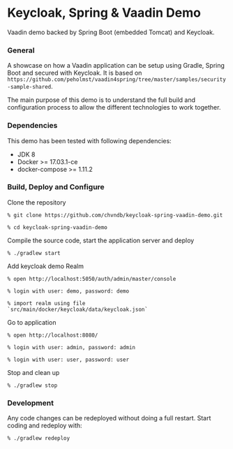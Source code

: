 # Keycloak, Spring & Vaadin Demo

Vaadin demo backed by Spring Boot (embedded Tomcat) and Keycloak.

### General

A showcase on how a Vaadin application can be setup using Gradle, Spring Boot and secured with Keycloak. It is based on `https://github.com/peholmst/vaadin4spring/tree/master/samples/security-sample-shared`.

The main purpose of this demo is to understand the full build and configuration process to allow the different technologies to work together.

### Dependencies
This demo has been tested with following dependencies:
* JDK 8
* Docker >= 17.03.1-ce
* docker-compose >= 1.11.2

### Build, Deploy and Configure

Clone the repository

    % git clone https://github.com/chvndb/keycloak-spring-vaadin-demo.git

    % cd keycloak-spring-vaadin-demo

Compile the source code, start the application server and deploy

    % ./gradlew start

Add keycloak demo Realm

    % open http://localhost:5050/auth/admin/master/console

    % login with user: demo, password: demo

    % import realm using file `src/main/docker/keycloak/data/keycloak.json`

Go to application

    % open http://localhost:8080/

    % login with user: admin, password: admin

    % login with user: user, password: user

Stop and clean up

    % ./gradlew stop

### Development

Any code changes can be redeployed without doing a full restart.
Start coding and redeploy with:

    % ./gradlew redeploy
